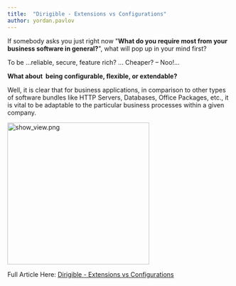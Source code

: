 ```yaml
---
title:  "Dirigible - Extensions vs Configurations"
author: yordan.pavlov
---
```


If somebody asks you just right now "**What do you require most from your business software in general?**", what will pop up in your mind first?

To be ...reliable, secure, feature rich? ... Cheaper? – Noo!...

**What about&nbsp; being configurable, flexible, or extendable?**

Well, it is clear that for business applications, in comparison to other types of
software bundles like HTTP Servers, Databases, Office Packages, etc., it is vital to be adaptable to the particular business processes within a given company.<br>

<a href="http://scn.sap.com/servlet/JiveServlet/downloadImage/38-109082-473124/640-300/_28.png"><img alt="show_view.png" class="jive-image" height="319" src="http://scn.sap.com/servlet/JiveServlet/downloadImage/38-109082-473124/640-300/_28.png"></a><br>


Full Article Here: [Dirigible - Extensions vs Configurations](http://scn.sap.com/community/developer-center/cloud-platform/blog/2014/06/11/dirigible--extensions-vs-configurations)
